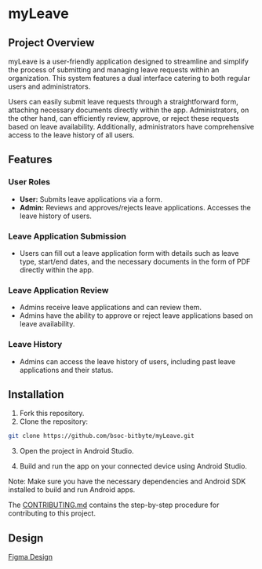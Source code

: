 # myLeave

## Project Overview

myLeave is a user-friendly application designed to streamline and simplify the process of submitting and managing leave requests within an organization. This system features a dual interface catering to both regular users and administrators.

Users can easily submit leave requests through a straightforward form, attaching necessary documents directly within the app. Administrators, on the other hand, can efficiently review, approve, or reject these requests based on leave availability. Additionally, administrators have comprehensive access to the leave history of all users.

## Features

### User Roles
- **User:** Submits leave applications via a form.
- **Admin:** Reviews and approves/rejects leave applications. Accesses the leave history of users.

### Leave Application Submission
- Users can fill out a leave application form with details such as leave type, start/end dates, and the necessary documents in the form of PDF directly within the app.

### Leave Application Review
- Admins receive leave applications and can review them.
- Admins have the ability to approve or reject leave applications based on leave availability.
  
### Leave History
- Admins can access the leave history of users, including past leave applications and their status.

## Installation

1. Fork this repository.
2. Clone the repository:

```bash
git clone https://github.com/bsoc-bitbyte/myLeave.git
```
3. Open the project in Android Studio.

4. Build and run the app on your connected device using Android Studio.

Note: Make sure you have the necessary dependencies and Android SDK installed to build and run Android apps.

The [CONTRIBUTING.md](https://github.com/bsoc-bitbyte/myLeave/blob/master/CONTRIBUTING.md) contains the step-by-step procedure for contributing to this project.

## Design 

[Figma Design](https://www.figma.com/design/jYm7XGidk1L3HNf9e4Otwn/myLeave?node-id=0-1&t=U1X9Mz8wFMp7x0tv-1)

